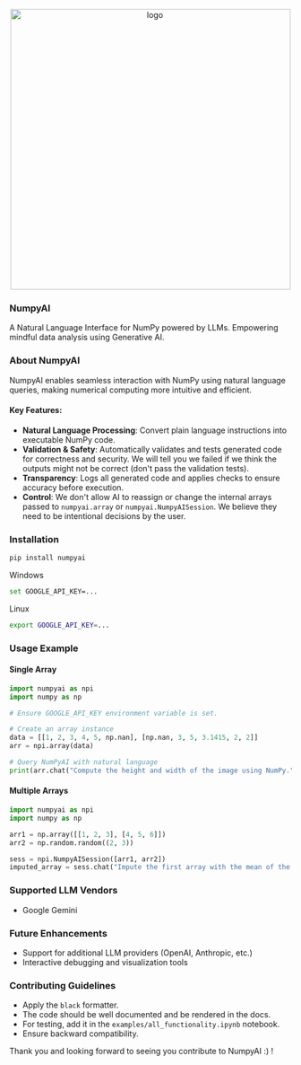 <p align="center">
<img src="https://github.com/user-attachments/assets/7d6244d2-2a94-42c7-99e1-ba2953c21781" alt="logo" width="500">
</p>


### NumpyAI
A Natural Language Interface for NumPy powered by LLMs. Empowering mindful data analysis using Generative AI.

### About NumpyAI
NumpyAI enables seamless interaction with NumPy using natural language queries, making numerical computing more intuitive and efficient.

#### Key Features:
- **Natural Language Processing**: Convert plain language instructions into executable NumPy code.
- **Validation & Safety**: Automatically validates and tests generated code for correctness and security. We will tell you we failed if we think the outputs might not be correct (don't pass the validation tests).
- **Transparency**: Logs all generated code and applies checks to ensure accuracy before execution.
- **Control**: We don't allow AI to reassign or change the internal arrays passed to `numpyai.array` or `numpyai.NumpyAISession`. We believe they need to be intentional decisions by the user.


### Installation
```sh
pip install numpyai
```

Windows
```sh
set GOOGLE_API_KEY=...
```

Linux
```sh
export GOOGLE_API_KEY=...
```

### Usage Example

#### Single Array
```python
import numpyai as npi
import numpy as np

# Ensure GOOGLE_API_KEY environment variable is set.

# Create an array instance
data = [[1, 2, 3, 4, 5, np.nan], [np.nan, 3, 5, 3.1415, 2, 2]]
arr = npi.array(data)

# Query NumPyAI with natural language
print(arr.chat("Compute the height and width of the image using NumPy."))  # Expected output: (2, 6)
```

#### Multiple Arrays
```python
import numpyai as npi
import numpy as np

arr1 = np.array([[1, 2, 3], [4, 5, 6]])
arr2 = np.random.random((2, 3))

sess = npi.NumpyAISession([arr1, arr2])
imputed_array = sess.chat("Impute the first array with the mean of the second array.")
```

### Supported LLM Vendors
- Google Gemini

### Future Enhancements
- Support for additional LLM providers (OpenAI, Anthropic, etc.)
- Interactive debugging and visualization tools

### Contributing Guidelines
- Apply the `black` formatter.
- The code should be well documented and be rendered in the docs.
- For testing, add it in the `examples/all_functionality.ipynb` notebook.
- Ensure backward compatibility.

Thank you and looking forward to seeing you contribute to NumpyAI :) !
